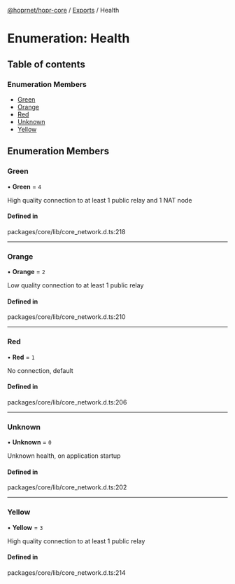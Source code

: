 [@hoprnet/hopr-core](../README.md) / [Exports](../modules.md) / Health

# Enumeration: Health

## Table of contents

### Enumeration Members

- [Green](Health.md#green)
- [Orange](Health.md#orange)
- [Red](Health.md#red)
- [Unknown](Health.md#unknown)
- [Yellow](Health.md#yellow)

## Enumeration Members

### Green

• **Green** = ``4``

High quality connection to at least 1 public relay and 1 NAT node

#### Defined in

packages/core/lib/core_network.d.ts:218

___

### Orange

• **Orange** = ``2``

Low quality connection to at least 1 public relay

#### Defined in

packages/core/lib/core_network.d.ts:210

___

### Red

• **Red** = ``1``

No connection, default

#### Defined in

packages/core/lib/core_network.d.ts:206

___

### Unknown

• **Unknown** = ``0``

Unknown health, on application startup

#### Defined in

packages/core/lib/core_network.d.ts:202

___

### Yellow

• **Yellow** = ``3``

High quality connection to at least 1 public relay

#### Defined in

packages/core/lib/core_network.d.ts:214
